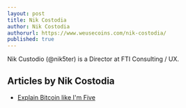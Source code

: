 ```yaml
---
layout: post
title: Nik Costodia
author: Nik Costodia
authorurl: https://www.weusecoins.com/nik-costodia/
published: true
---
```


Nik Custodio (@nik5ter) is a Director at FTI Consulting / UX.

## Articles by Nik Costodia

<ul>
<li><a href="/explain-bitcoin-like-i-am-five/">Explain Bitcoin like I'm Five</a></li>
</ul>

